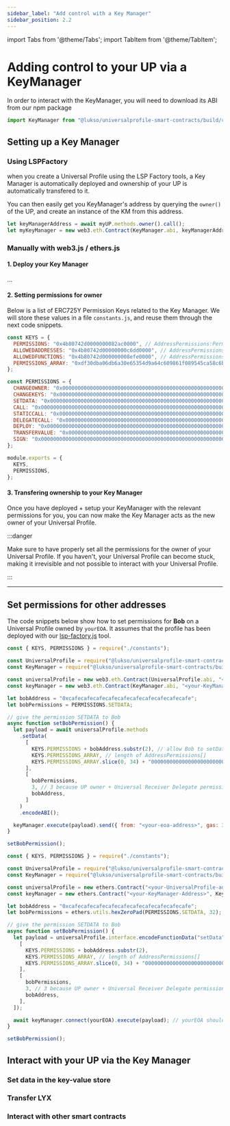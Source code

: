 ```yaml
---
sidebar_label: "Add control with a Key Manager"
sidebar_position: 2.2
---
```


import Tabs from '@theme/Tabs';
import TabItem from '@theme/TabItem';

# Adding control to your UP via a KeyManager

In order to interact with the KeyManager, you will need to download its ABI from our npm package

```javascript
import KeyManager from "@lukso/universalprofile-smart-contracts/build/contracts/KeyManager/KeyManager.json";
```

## Setting up a Key Manager

### Using LSPFactory

when you create a Universal Profile using the LSP Factory tools, a Key Manager is automatically deployed and ownership of your UP is automatically transfered to it.

You can then easily get you KeyManager's address by querying the `owner()` of the UP, and create an instance of the KM from this address.

```javascript
let keyManagerAddress = await myUP.methods.owner().call();
let myKeyManager = new web3.eth.Contract(KeyManager.abi, keyManagerAddress);
```

### Manually with web3.js / ethers.js

#### 1. Deploy your Key Manager

...

#### 2. Setting permissions for owner

Below is a list of ERC725Y Permission Keys related to the Key Manager.
We will store these values in a file `constants.js`, and reuse them through the next code snippets.

```javascript title="constants.js"
const KEYS = {
  PERMISSIONS: "0x4b80742d0000000082ac0000", // AddressPermissions:Permissions:<address> --> bytes32
  ALLOWEDADDRESSES: "0x4b80742d00000000c6dd0000", // AddressPermissions:AllowedAddresses:<address> --> address[]
  ALLOWEDFUNCTIONS: "0x4b80742d000000008efe0000", // AddressPermissions:AllowedFunctions:<address> --> bytes4[]
  PERMISSIONS_ARRAY: "0xdf30dba06db6a30e65354d9a64c609861f089545ca58c6b4dbe31a5f338cb0e3", // keccak256('AddressPermissions[]')
};

const PERMISSIONS = {
  CHANGEOWNER: "0x0000000000000000000000000000000000000000000000000000000000000001", // .... 0000 0000 0001
  CHANGEKEYS: "0x0000000000000000000000000000000000000000000000000000000000000002", // .... .... .... 0010
  SETDATA: "0x0000000000000000000000000000000000000000000000000000000000000004", // .... .... .... 0100
  CALL: "0x0000000000000000000000000000000000000000000000000000000000000008", // .... .... .... 1000
  STATICCALL: "0x0000000000000000000000000000000000000000000000000000000000000010", // .... .... 0001 ....
  DELEGATECALL: "0x0000000000000000000000000000000000000000000000000000000000000020", // .... .... 0010 ....
  DEPLOY: "0x0000000000000000000000000000000000000000000000000000000000000040", // .... .... 0100 ....
  TRANSFERVALUE: "0x0000000000000000000000000000000000000000000000000000000000000080", // .... .... 1000 ....
  SIGN: "0x0000000000000000000000000000000000000000000000000000000000000100", // .... 0001 .... ....
};

module.exports = {
  KEYS,
  PERMISSIONS,
};
```

#### 3. Transfering ownership to your Key Manager

Once you have deployed + setup your KeyManager with the relevant permissions for you, you can now make the Key Manager acts as the new owner of your Universal Profile.

:::danger

Make sure to have properly set all the permissions for the owner of your Universal Profile.
If you haven't, your Universal Profile can become stuck, making it irrevisible and not possible to interact with your Universal Profile.

:::

---

## Set permissions for other addresses

The code snippets below show how to set permissions for **Bob** on a Universal Profile owned by `yourEOA`.
It assumes that the profile has been deployed with our [lsp-factory.js](https://docs.lukso.tech/tools/lsp-factoryjs/getting-started) tool.

<Tabs>
  <TabItem value="web3js" label="web3.js" default>

```javascript
const { KEYS, PERMISSIONS } = require("./constants");

const UniversalProfile = require("@lukso/universalprofile-smart-contracts/build/artifacts/UniversalProfile.json");
const KeyManager = require("@lukso/universalprofile-smart-contracts/build/artifacts/KeyManager.json");

const universalProfile = new web3.eth.Contract(UniversalProfile.abi, "<your-UniversalProfile-address>");
const keyManager = new web3.eth.Contract(KeyManager.abi, "<your-KeyManager-Address>");

let bobAddress = "0xcafecafecafecafecafecafecafecafecafecafe";
let bobPermissions = PERMISSIONS.SETDATA;

// give the permission SETDATA to Bob
async function setBobPermission() {
  let payload = await universalProfile.methods
    .setData(
      [
        KEYS.PERMISSIONS + bobAddress.substr(2), // allow Bob to setData on your UP
        KEYS.PERMISSIONS_ARRAY, // length of AddressPermissions[]
        KEYS.PERMISSIONS_ARRAY.slice(0, 34) + "00000000000000000000000000000001", // add Bob's address into the list of permissions
      ],
      [
        bobPermissions,
        3, // 3 because UP owner + Universal Receiver Delegate permission have already been set by lsp-factory
        bobAddress,
      ]
    )
    .encodeABI();

  keyManager.execute(payload).send({ from: "<your-eoa-address>", gas: 300_000 });
}

setBobPermission();
```

  </TabItem>
  <TabItem value="etherjs" label="ether.js">

```javascript
const { KEYS, PERMISSIONS } = require("./constants");

const UniversalProfile = require("@lukso/universalprofile-smart-contracts/build/artifacts/UniversalProfile.json");
const KeyManager = require("@lukso/universalprofile-smart-contracts/build/artifacts/KeyManager.json");

const universalProfile = new ethers.Contract("<your-UniversalProfile-address>", UniversalProfile.abi);
const keyManager = new ethers.Contract("<your-KeyManager-Address>", KeyManager.abi);

let bobAddress = "0xcafecafecafecafecafecafecafecafecafecafe";
let bobPermissions = ethers.utils.hexZeroPad(PERMISSIONS.SETDATA, 32);

// give the permission SETDATA to Bob
async function setBobPermission() {
  let payload = universalProfile.interface.encodeFunctionData("setData", [
    [
      KEYS.PERMISSIONS + bobAddress.substr(2),
      KEYS.PERMISSIONS_ARRAY, // length of AddressPermissions[]
      KEYS.PERMISSIONS_ARRAY.slice(0, 34) + "00000000000000000000000000000001", // add Bob's address into the list of
    ],
    [
      bobPermissions,
      3, // 3 because UP owner + Universal Receiver Delegate permission have already been set by lsp-factory
      bobAddress,
    ],
  ]);

  await keyManager.connect(yourEOA).execute(payload); // yourEOA should be of type Signer
}

setBobPermission();
```

  </TabItem>
</Tabs>

## Interact with your UP via the Key Manager

### Set data in the key-value store

### Transfer LYX

### Interact with other smart contracts
